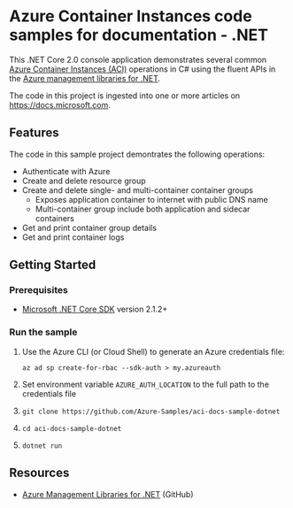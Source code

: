 # Azure Container Instances code samples for documentation - .NET

This .NET Core 2.0 console application demonstrates several common [Azure Container Instances (ACI)](https://docs.microsoft.com/azure/container-instances/) operations in C# using the fluent APIs in the [Azure management libraries for .NET](https://docs.microsoft.com/dotnet/azure/dotnet-sdk-azure-concepts).

The code in this project is ingested into one or more articles on https://docs.microsoft.com.

## Features

The code in this sample project demontrates the following operations:

* Authenticate with Azure
* Create and delete resource group
* Create and delete single- and multi-container container groups
  * Exposes application container to internet with public DNS name
  * Multi-container group include both application and sidecar containers
* Get and print container group details
* Get and print container logs

## Getting Started

### Prerequisites

* [Microsoft .NET Core SDK](https://docs.microsoft.com/dotnet/core) version 2.1.2+

### Run the sample

1. Use the Azure CLI (or Cloud Shell) to generate an Azure credentials file:

   `az ad sp create-for-rbac --sdk-auth > my.azureauth`

1. Set environment variable `AZURE_AUTH_LOCATION` to the full path to the credentials file
1. `git clone https://github.com/Azure-Samples/aci-docs-sample-dotnet`
1. `cd aci-docs-sample-dotnet`
1. `dotnet run`

## Resources

* [Azure Management Libraries for .NET](https://github.com/Azure/azure-libraries-for-net) (GitHub)
